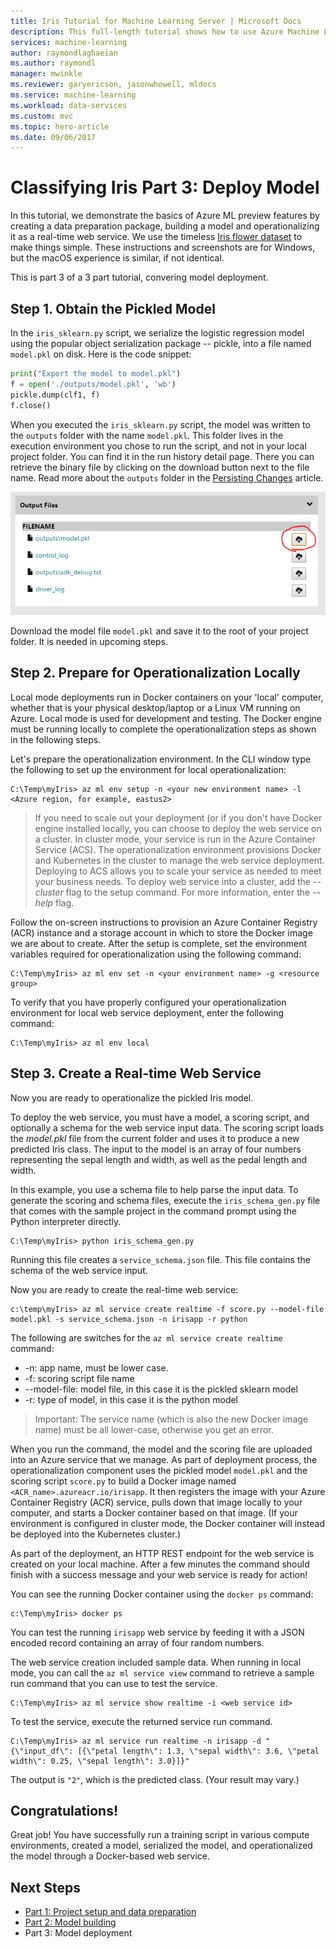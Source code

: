 ```yaml
---
title: Iris Tutorial for Machine Learning Server | Microsoft Docs
description: This full-length tutorial shows how to use Azure Machine Learning end-to-end. This is part 3 on deploying model.
services: machine-learning
author: raymondlaghaeian
ms.author: raymondl
manager: mwinkle
ms.reviewer: garyericson, jasonwhowell, mldocs
ms.service: machine-learning
ms.workload: data-services
ms.custom: mvc
ms.topic: hero-article
ms.date: 09/06/2017
---
```


# Classifying Iris Part 3: Deploy Model
In this tutorial, we demonstrate the basics of Azure ML preview features by creating a data preparation package, building a model and operationalizing it as a real-time web service. We use the timeless [Iris flower dataset](https://en.wikipedia.org/wiki/Iris_flower_data_set) to make things simple. These instructions and screenshots are for Windows, but the macOS experience is similar, if not identical.

This is part 3 of a 3 part tutorial, convering model deployment.

## Step 1. Obtain the Pickled Model
In the `iris_sklearn.py` script, we serialize the logistic regression model using the popular object serialization package -- pickle, into a file named `model.pkl` on disk. Here is the code snippet:

```python
print("Export the model to model.pkl")
f = open('./outputs/model.pkl', 'wb')
pickle.dump(clf1, f)
f.close()
```

When you executed the `iris_sklearn.py` script, the model was written to the `outputs` folder with the name `model.pkl`. This folder lives in the execution environment you chose to run the script, and not in your local project folder. You can find it in the run history detail page. There you can retrieve the binary file by clicking on the download button next to the file name. Read more about the `outputs` folder in the [Persisting Changes](PersistingChanges.md) article.

![Download Pickle](media/tutorial-classifying-iris/download_model.png)

Download the model file `model.pkl` and save it to the root of your project folder. It is needed in upcoming steps.

## Step 2. Prepare for Operationalization Locally
Local mode deployments run in Docker containers on your 'local' computer, whether that is your physical desktop/laptop or a Linux VM running on Azure. Local mode is used for development and testing. The Docker engine must be running locally to complete the operationalization steps as shown in the following steps.

Let's prepare the operationalization environment. In the CLI window type the following to set up the environment for local operationalization:

```batch
C:\Temp\myIris> az ml env setup -n <your new environment name> -l <Azure region, for example, eastus2>
```
>If you need to scale out your deployment (or if you don't have Docker engine installed locally, you can choose to deploy the web service on a cluster. In cluster mode, your service is run in the Azure Container Service (ACS). The operationalization environment provisions Docker and Kubernetes in the cluster to manage the web service deployment. Deploying to ACS allows you to scale your service as needed to meet your business needs. To deploy web service into a cluster, add the _--cluster_ flag to the setup command. For more information, enter the _--help_ flag.

Follow the on-screen instructions to provision an Azure Container Registry (ACR) instance and a storage account in which to store the Docker image we are about to create. After the setup is complete, set the environment variables required for operationalization using the following command: 

```batch
C:\Temp\myIris> az ml env set -n <your environment name> -g <resource group>
```

To verify that you have properly configured your operationalization environment for local web service deployment, enter the following command:

```batch
C:\Temp\myIris> az ml env local
```

## Step 3. Create a Real-time Web Service
Now you are ready to operationalize the pickled Iris model. 

To deploy the web service, you must have a model, a scoring script, and optionally a schema for the web service input data. The scoring script loads the _model.pkl_ file from the current folder and uses it to produce a new predicted Iris class. The input to the model is an array of four numbers representing the sepal length and width, as well as the pedal length and width. 

In this example, you use a schema file to help parse the input data. To generate the scoring and schema files, execute the `iris_schema_gen.py` file that comes with the sample project in the command prompt using the Python interpreter directly.  

```batch
C:\Temp\myIris> python iris_schema_gen.py
```

Running this file creates a `service_schema.json` file. This file contains the schema of the web service input.

Now you are ready to create the real-time web service:
```batch
c:\temp\myIris> az ml service create realtime -f score.py --model-file model.pkl -s service_schema.json -n irisapp -r python
```
The following are switches for the `az ml service create realtime` command:
* -n: app name, must be lower case.
* -f: scoring script file name
* --model-file: model file, in this case it is the pickled sklearn model
* -r: type of model, in this case it is the python model

>Important: The service name (which is also the new Docker image name) must be all lower-case, otherwise you get an error.

When you run the command, the model and the scoring file are uploaded into an Azure service that we manage. As part of deployment process, the operationalization component uses the pickled model `model.pkl` and the scoring script `score.py` to build a Docker image named `<ACR_name>.azureacr.io/irisapp`. It then registers the image with your Azure Container Registry (ACR) service, pulls down that image locally to your computer, and starts a Docker container based on that image. (If your environment is configured in cluster mode, the Docker container will instead be deployed into the Kubernetes cluster.)

As part of the deployment, an HTTP REST endpoint for the web service is created on your local machine. After a few minutes the command should finish with a success message and your web service is ready for action!

You can see the running Docker container using the `docker ps` command:
```batch
c:\Temp\myIris> docker ps
```
You can test the running `irisapp` web service by feeding it with a JSON encoded record containing an array of four random numbers.

The web service creation included sample data. When running in local mode, you can call the `az ml service view` command to retrieve a sample run command that you can use to test the service.

```batch
C:\Temp\myIris> az ml service show realtime -i <web service id>
```

To test the service, execute the returned service run command.

```batch
C:\Temp\myIris> az ml service run realtime -n irisapp -d "{\"input_df\": [{\"petal length\": 1.3, \"sepal width\": 3.6, \"petal width\": 0.25, \"sepal length\": 3.0}]}"
```
The output is `"2"`, which is the predicted class. (Your result may vary.)  

## Congratulations!
Great job! You have successfully run a training script in various compute environments, created a model, serialized the model, and operationalized the model through a Docker-based web service. 

## Next Steps
- [Part 1: Project setup and data preparation](tutorial-classifying-iris-part-1.md)
- [Part 2: Model building](tutorial-classifying-iris-part-2.md)
- Part 3: Model deployment
